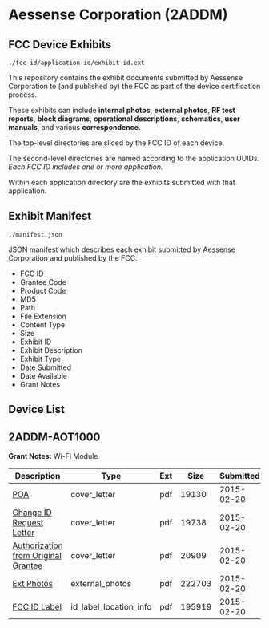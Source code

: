 # Aessense Corporation (2ADDM)
## FCC Device Exhibits

```
./fcc-id/application-id/exhibit-id.ext
```

This repository contains the exhibit documents submitted by Aessense Corporation to (and published by) the FCC as part of the device certification process.

These exhibits can include **internal photos**, **external photos**, **RF test reports**, **block diagrams**, **operational descriptions**, **schematics**, **user manuals**, and various **correspondence**.

The top-level directories are sliced by the FCC ID of each device.

The second-level directories are named according to the application UUIDs. *Each FCC ID includes one or more application.*

Within each application directory are the exhibits submitted with that application. 

## Exhibit Manifest

```
./manifest.json
```

JSON manifest which describes each exhibit submitted by Aessense Corporation and published by the FCC.

- FCC ID
- Grantee Code
- Product Code
- MD5
- Path
- File Extension
- Content Type
- Size
- Exhibit ID
- Exhibit Description
- Exhibit Type
- Date Submitted
- Date Available
- Grant Notes

## Device List
## 2ADDM-AOT1000
**Grant Notes:** Wi-Fi Module

| Description | Type | Ext | Size | Submitted | Available |
| ----------- | ---- | --- | ---- | --------- | --------- |
| [POA](2ADDM-AOT1000/71e109781ca4487414a46caedb49682c/2539092.pdf) | cover_letter | pdf | 19130 | 2015-02-20 | 2015-02-20 |
| [Change ID Request Letter](2ADDM-AOT1000/71e109781ca4487414a46caedb49682c/2539093.pdf) | cover_letter | pdf | 19738 | 2015-02-20 | 2015-02-20 |
| [Authorization from Original Grantee](2ADDM-AOT1000/71e109781ca4487414a46caedb49682c/2539094.pdf) | cover_letter | pdf | 20909 | 2015-02-20 | 2015-02-20 |
| [Ext Photos](2ADDM-AOT1000/71e109781ca4487414a46caedb49682c/2539095.pdf) | external_photos | pdf | 222703 | 2015-02-20 | 2015-02-20 |
| [FCC ID Label](2ADDM-AOT1000/71e109781ca4487414a46caedb49682c/2539096.pdf) | id_label_location_info | pdf | 195919 | 2015-02-20 | 2015-02-20 |
